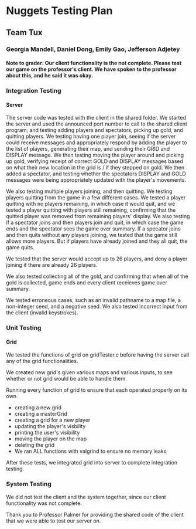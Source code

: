 # Nuggets Testing Plan 
## Team Tux 
### Georgia Mandell, Daniel Dong, Emily Gao, Jefferson Adjetey

#### Note to grader: Our client functionality is the not complete. Please test our game on the professor's client. We have spoken to the professor about this, and he said it was okay. 

### Integration Testing

#### Server

The server code was tested with the client in the shared folder. We started the server and used the announced port number to call to the shared client program, and testing adding players and spectators, picking up gold, and quitting players. We testing having one player join, seeing if the server could receive messages and appropriately respond by adding the player to the list of players, generating their map, and sending their GRID and DISPLAY message. We then testing moving the player around and picking up gold, verifying receipt of correct GOLD and DISPLAY messages based on what their new location in the grid is / if they stepped on gold. We then added a spectator, and testing whether the spectators DISPLAY and GOLD messages were being appropriately updated with the player's movements. 

We also testing multiple players joining, and then quitting. We testing players quitting from the game in a few different cases. We tested a player quitting with no players remaining, in which case it would quit, and we tested a player quitting with players still remaining, confirming that the quitted player was removed from remaining players' display. We also testing if a spectator joins and then players join and quit, in which case the game ends and the spectator sees the game over summary. If a specator joins and then quits without any players joining, we tested that the game still allows more players. But if players have already joined and they all quit, the game quits. 

We tested that the server would accept up to 26 players, and deny a player joining if there are already 26 players. 

We also tested collecting all of the gold, and confirming that when all of the gold is collected, game ends and every client receieves game over summary.

We tested erroneous cases, such as an invalid pathname to a map file, a non-integer seed, and a negative seed. We also tested incorrect input from the client (invalid keystrokes).

### Unit Testing

#### Grid

We tested the functions of grid on gridTester.c before having the server call any of the grid functionalities.

We created new grid's given various maps and various inputs, to see whether or not grid would be able to handle them.

Running every function of grid to ensure that each operated properly on its own.
* creating a new grid
* creating a masterGrid
* creating a grid for a new player
* updating the player's visbility
* printing the user's visibility
* moving the player on the map
* deleting the grid
* We ran ALL functions with valgrind to ensure no memory leaks

After these tests, we integrated grid into server to complete integration testing.


### System Testing

We did not test the client and the system together, since our client functionality was not complete. 

Thank you to Professor Palmer for providing the shared code of the client that we were able to test our server on. 
